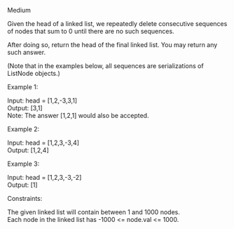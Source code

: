 Medium

Given the head of a linked list, we repeatedly delete consecutive sequences of nodes that sum to 0 until there are no such sequences.

After doing so, return the head of the final linked list.  You may return any such answer.

 

(Note that in the examples below, all sequences are serializations of ListNode objects.)

Example 1:

Input: head = [1,2,-3,3,1]  
Output: [3,1]  
Note: The answer [1,2,1] would also be accepted.

Example 2:

Input: head = [1,2,3,-3,4]  
Output: [1,2,4]  

Example 3:

Input: head = [1,2,3,-3,-2]  
Output: [1]
 

Constraints:

The given linked list will contain between 1 and 1000 nodes.  
Each node in the linked list has -1000 <= node.val <= 1000.
